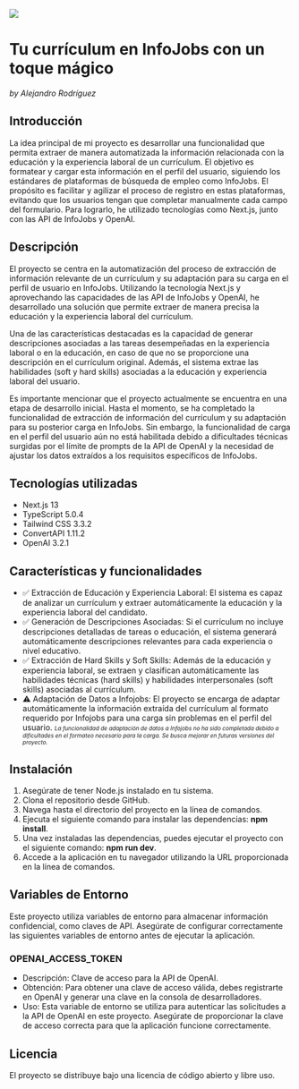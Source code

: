[![](https://img.shields.io/badge/-Demo-lightgreen?style=for-the-badge&theme=dark)](https://infojobs-hackathon-production-9463.up.railway.app/)

# Tu currículum en InfoJobs con un toque mágico
*by Alejandro Rodríguez*

## Introducción

La idea principal de mi proyecto es desarrollar una funcionalidad que permita extraer de manera automatizada la información relacionada con la educación y la experiencia laboral de un currículum. El objetivo es formatear y cargar esta información en el perfil del usuario, siguiendo los estándares de plataformas de búsqueda de empleo como InfoJobs. El propósito es facilitar y agilizar el proceso de registro en estas plataformas, evitando que los usuarios tengan que completar manualmente cada campo del formulario. Para lograrlo, he utilizado tecnologías como Next.js, junto con las API de InfoJobs y OpenAI.

## Descripción

El proyecto se centra en la automatización del proceso de extracción de información relevante de un currículum y su adaptación para su carga en el perfil de usuario en InfoJobs. Utilizando la tecnología Next.js y aprovechando las capacidades de las API de InfoJobs y OpenAI, he desarrollado una solución que permite extraer de manera precisa la educación y la experiencia laboral del currículum.

Una de las características destacadas es la capacidad de generar descripciones asociadas a las tareas desempeñadas en la experiencia laboral o en la educación, en caso de que no se proporcione una descripción en el currículum original. Además, el sistema extrae las habilidades (soft y hard skills) asociadas a la educación y experiencia laboral del usuario.

Es importante mencionar que el proyecto actualmente se encuentra en una etapa de desarrollo inicial. Hasta el momento, se ha completado la funcionalidad de extracción de información del currículum y su adaptación para su posterior carga en InfoJobs. Sin embargo, la funcionalidad de carga en el perfil del usuario aún no está habilitada debido a dificultades técnicas surgidas por el límite de prompts de la API de OpenAI y la necesidad de ajustar los datos extraídos a los requisitos específicos de InfoJobs.

## Tecnologías utilizadas

- Next.js 13
- TypeScript 5.0.4
- Tailwind CSS 3.3.2
- ConvertAPI 1.11.2
- OpenAI 3.2.1

## Características y funcionalidades

- ✅ Extracción de Educación y Experiencia Laboral: El sistema es capaz de analizar un currículum y extraer automáticamente la educación y la experiencia laboral del candidato.
- ✅ Generación de Descripciones Asociadas: Si el currículum no incluye descripciones detalladas de tareas o educación, el sistema generará automáticamente descripciones relevantes para cada experiencia o nivel educativo.
- ✅ Extracción de Hard Skills y Soft Skills: Además de la educación y experiencia laboral, se extraen y clasifican automáticamente las habilidades técnicas (hard skills) y habilidades interpersonales (soft skills) asociadas al currículum.
- ⚠️ Adaptación de Datos a Infojobs: El proyecto se encarga de adaptar automáticamente la información extraída del currículum al formato requerido por Infojobs para una carga sin problemas en el perfil del usuario. <font size='1'>*La funcionalidad de adaptación de datos a Infojobs no ha sido completada debido a dificultades en el formateo necesario para la carga. Se busca mejorar en futuras versiones del proyecto.*</font>

## Instalación

1. Asegúrate de tener Node.js instalado en tu sistema.
2. Clona el repositorio desde GitHub.
3. Navega hasta el directorio del proyecto en la línea de comandos.
4. Ejecuta el siguiente comando para instalar las dependencias: **npm install**.
5. Una vez instaladas las dependencias, puedes ejecutar el proyecto con el siguiente comando: **npm run dev**.
6. Accede a la aplicación en tu navegador utilizando la URL proporcionada en la línea de comandos.

## Variables de Entorno

Este proyecto utiliza variables de entorno para almacenar información confidencial, como claves de API. Asegúrate de configurar correctamente las siguientes variables de entorno antes de ejecutar la aplicación.
### OPENAI_ACCESS_TOKEN
- Descripción: Clave de acceso para la API de OpenAI.
- Obtención: Para obtener una clave de acceso válida, debes registrarte en OpenAI y generar una clave en la consola de desarrolladores.
- Uso: Esta variable de entorno se utiliza para autenticar las solicitudes a la API de OpenAI en este proyecto. Asegúrate de proporcionar la clave de acceso correcta para que la aplicación funcione correctamente.

## Licencia

El proyecto se distribuye bajo una licencia de código abierto y libre uso.

